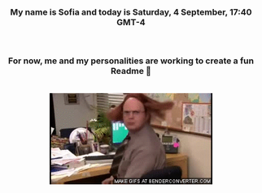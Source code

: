 


<div align="center">
<h3 >My name is Sofia and today is Saturday, 4 September, 17:40 GMT-4</h3><br>
<h3 >For now, me and my personalities are working to create a fun Readme 👋
</h3><br>
<img src='img/dwight.gif' alt='working...'/>
</div>

